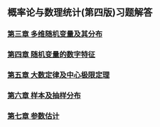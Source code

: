 ## 概率论与数理统计(第四版)习题解答
### [第三章 多维随机变量及其分布](概率论与数理统计/chap03.html)
### [第四章 随机变量的数字特征](概率论与数理统计/chap04.html)
### [第五章 大数定律及中心极限定理](概率论与数理统计/chap05.html)
### [第六章 样本及抽样分布](概率论与数理统计/chap06.html)
### [第七章 参数估计](概率论与数理统计/chap07.html)
